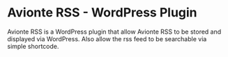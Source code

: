 # Avionte RSS - WordPress Plugin
Avionte RSS is a WordPress plugin that allow Avionte RSS to be stored and displayed via WordPress. Also allow the rss feed to be searchable via simple shortcode.
